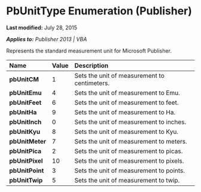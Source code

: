 
# PbUnitType Enumeration (Publisher)

 **Last modified:** July 28, 2015

 _**Applies to:** Publisher 2013 | VBA_

Represents the standard measurement unit for Microsoft Publisher. 



|**Name**|**Value**|**Description**|
|:-----|:-----|:-----|
| **pbUnitCM**|1|Sets the unit of measurement to centimeters.|
| **pbUnitEmu**|4|Sets the unit of measurement to Emu.|
| **pbUnitFeet**|6|Sets the unit of measurement to feet.|
| **pbUnitHa**|9|Sets the unit of measurement to Ha.|
| **pbUnitInch**|0|Sets the unit of measurement to inches.|
| **pbUnitKyu**|8|Sets the unit of measurement to Kyu.|
| **pbUnitMeter**|7|Sets the unit of measurement to meters.|
| **pbUnitPica**|2|Sets the unit of measurement to picas.|
| **pbUnitPixel**|10|Sets the unit of measurement to pixels.|
| **pbUnitPoint**|3|Sets the unit of measurement to points.|
| **pbUnitTwip**|5|Sets the unit of measurement to twip.|
